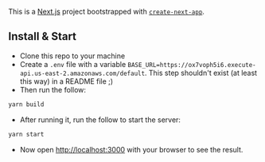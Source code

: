 This is a [Next.js](https://nextjs.org/) project bootstrapped with [`create-next-app`](https://github.com/vercel/next.js/tree/canary/packages/create-next-app).

## Install & Start

- Clone this repo to your machine
- Create a `.env` file with a variable `BASE_URL=https://ox7voph5i6.execute-api.us-east-2.amazonaws.com/default`. This step shouldn't exist (at least this way) in a README file ;)
- Then run the follow:

```bash
yarn build
```

- After running it, run the follow to start the server:

```bash
yarn start
```

- Now open [http://localhost:3000](http://localhost:3000) with your browser to see the result.
